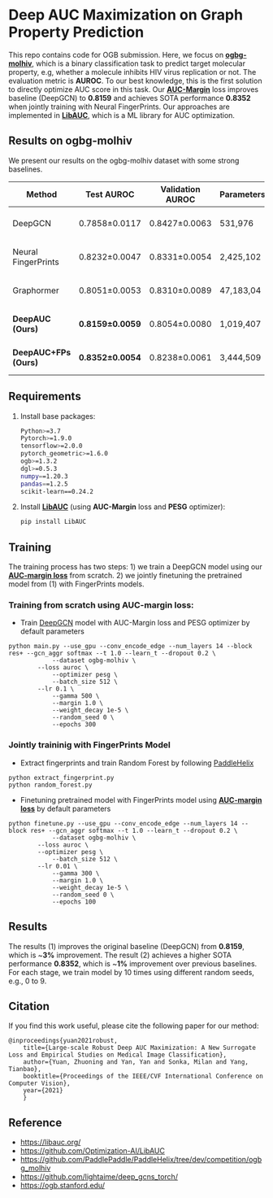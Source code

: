# Deep AUC Maximization on Graph Property Prediction
This repo contains code for OGB submission. Here, we focus on [**ogbg-molhiv**](https://ogb.stanford.edu/docs/leader_graphprop/), which is a binary classification task to predict target molecular property, e.g, whether a molecule inhibits HIV virus replication or not. The evaluation metric is **AUROC**. To our best knowledge, this is the first solution to directly optimize AUC score in this task. Our [**AUC-Margin**](https://arxiv.org/abs/2012.03173) loss improves baseline (DeepGCN) to **0.8159** and achieves SOTA performance **0.8352** when jointly training with Neural FingerPrints. Our approaches are implemented in **[LibAUC](https://github.com/Optimization-AI/LibAUC)**, which is a ML library for AUC optimization.

## Results on ogbg-molhiv
We present our results on the ogbg-molhiv dataset with some strong baselines. 

| Method             |Test AUROC    |Validation AUROC  | Parameters    | Hardware |
| ------------------ |------------------- | ----------------- | -------------- |----------|
| DeepGCN            | 0.7858±0.0117 | 0.8427±0.0063 | 531,976   | Tesla V100 (32GB) |
| Neural FingerPrints| 0.8232±0.0047 | 0.8331±0.0054 | 2,425,102 | Tesla V100 (32GB) |
| Graphormer         | 0.8051±0.0053 | 0.8310±0.0089 | 47,183,04 | Tesla V100 (16GB) |
| **DeepAUC (Ours)**           | **0.8159±0.0059** | 0.8054±0.0080 | 1,019,407  | Tesla V100 (32GB) |
| **DeepAUC+FPs (Ours)**     | **0.8352±0.0054** | 0.8238±0.0061 | 3,444,509  | Tesla V100 (32GB) |

## Requirements
1. Install base packages:
    ```bash
    Python>=3.7
    Pytorch>=1.9.0
    tensorflow>=2.0.0
    pytorch_geometric>=1.6.0
    ogb>=1.3.2 
    dgl>=0.5.3 
    numpy==1.20.3
    pandas==1.2.5
    scikit-learn==0.24.2
    ```   
2. Install [**LibAUC**](https://github.com/Optimization-AI/LibAUC) (using **AUC-Margin** loss and **PESG** optimizer):
    ```bash
    pip install LibAUC
    ```
    
## Training
The training process has two steps: 1) we train a DeepGCN model using our **[AUC-margin loss](https://arxiv.org/abs/2012.03173)** from scratch. 2) we jointly finetuning the pretrained model from (1) with FingerPrints models. 
### Training from scratch using AUC-margin loss:
- Train [DeepGCN](https://github.com/lightaime/deep_gcns_torch) model with AUC-Margin loss and PESG optimizer by default parameters
```
python main.py --use_gpu --conv_encode_edge --num_layers 14 --block res+ --gcn_aggr softmax --t 1.0 --learn_t --dropout 0.2 \
            --dataset ogbg-molhiv \
	    --loss auroc \
            --optimizer pesg \
            --batch_size 512 \
	    --lr 0.1 \
            --gamma 500 \
            --margin 1.0 \
            --weight_decay 1e-5 \
            --random_seed 0 \
            --epochs 300
```

### Jointly traininig with FingerPrints Model
- Extract fingerprints and train Random Forest by following [PaddleHelix](https://github.com/PaddlePaddle/PaddleHelix/tree/dev/competition/ogbg_molhiv)
```
python extract_fingerprint.py
python random_forest.py
```
- Finetuning pretrained model with FingerPrints model using **[AUC-margin loss](https://arxiv.org/abs/2012.03173)** by default parameters
```
python finetune.py --use_gpu --conv_encode_edge --num_layers 14 --block res+ --gcn_aggr softmax --t 1.0 --learn_t --dropout 0.2 \
            --dataset ogbg-molhiv \
	    --loss auroc \
	    --optimizer pesg \
            --batch_size 512 \
	    --lr 0.01 \
            --gamma 300 \
            --margin 1.0 \
            --weight_decay 1e-5 \
            --random_seed 0 \
            --epochs 100
```

## Results
The results (1) improves the original baseline (DeepGCN) from **0.8159**, which is ~**3%** improvement. The result (2) achieves a higher SOTA performance **0.8352**, which is ~**1%** improvement over previous baselines. For each stage, we train model by 10 times using different random seeds, e.g., 0 to 9. 

Citation
---------
If you find this work useful, please cite the following paper for our method:
```
@inproceedings{yuan2021robust,
	title={Large-scale Robust Deep AUC Maximization: A New Surrogate Loss and Empirical Studies on Medical Image Classification},
	author={Yuan, Zhuoning and Yan, Yan and Sonka, Milan and Yang, Tianbao},
	booktitle={Proceedings of the IEEE/CVF International Conference on Computer Vision},
	year={2021}
	}
```

Reference 
---------
- https://libauc.org/
- https://github.com/Optimization-AI/LibAUC
- https://github.com/PaddlePaddle/PaddleHelix/tree/dev/competition/ogbg_molhiv
- https://github.com/lightaime/deep_gcns_torch/
- https://ogb.stanford.edu/

